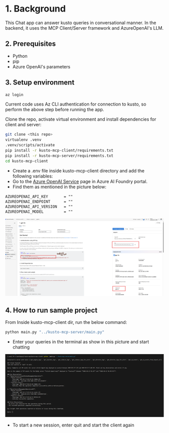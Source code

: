# 1. Background

This Chat app can answer kusto queries in conversational manner. In the backend, it uses the MCP Client/Server framework and AzureOpenAI's LLM.

## 2. Prerequisites

- Python
- pip
- Azure OpenAI's parameters

## 3. Setup environment

```bash
az login
```

Current code uses Az CLI authentication for connection to kusto, so perform the above step before running the app.

Clone the repo, activate virtual environment and install dependencies for client and server:

```bash
git clone <this repo>
virtualenv .venv
.venv/scripts/activate
pip install -r kusto-mcp-client/requirements.txt
pip install -r kusto-mcp-server/requirements.txt
cd kusto-mcp-client
```

- Create a .env file inside kusto-mcp-client directory and add the following variables:
- Go to the [Azure OpenAI Service](https://ai.azure.com/resource/overview) page in Azure AI Foundry portal.
- Find them as mentioned in the picture below:

```env
AZUREOPENAI_API_KEY       = ""
AZUREOPENAI_ENDPOINT      = ""
AZUREOPENAI_API_VERSION   = ""
AZUREOPENAI_MODEL         = ""
```

![parameters](./imgs/azure-openai-sample.png)

## 4. How to run sample project

From Inside kusto-mcp-client dir, run the below command:

```bash
python main.py "../kusto-mcp-server/main.py"
```

- Enter your queries in the terminal as show in this picture and start chatting

![parameters](./imgs/chat-demo.png)

- To start a new session, enter quit and start the client again
